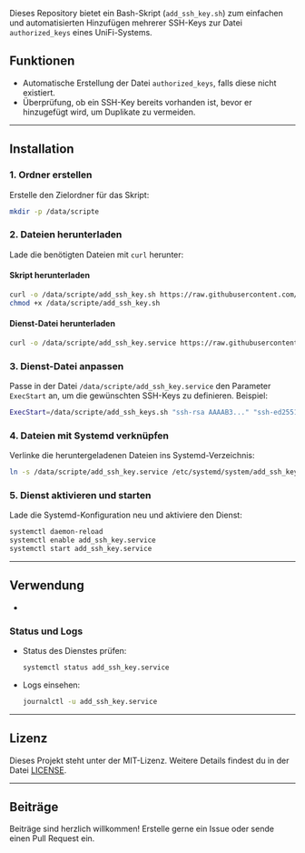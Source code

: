 Dieses Repository bietet ein Bash-Skript (`add_ssh_key.sh`) zum einfachen und automatisierten Hinzufügen mehrerer SSH-Keys zur Datei `authorized_keys` eines UniFi-Systems.

## Funktionen
- Automatische Erstellung der Datei `authorized_keys`, falls diese nicht existiert.
- Überprüfung, ob ein SSH-Key bereits vorhanden ist, bevor er hinzugefügt wird, um Duplikate zu vermeiden.

---

## Installation

### 1. Ordner erstellen
Erstelle den Zielordner für das Skript:
```bash
mkdir -p /data/scripte
```

### 2. Dateien herunterladen
Lade die benötigten Dateien mit `curl` herunter:

#### Skript herunterladen
```bash
curl -o /data/scripte/add_ssh_key.sh https://raw.githubusercontent.com/homelab-global/UniFi/refs/heads/main/scripte/add_ssh_key/add_ssh_key.sh
chmod +x /data/scripte/add_ssh_key.sh
```

#### Dienst-Datei herunterladen
```bash
curl -o /data/scripte/add_ssh_key.service https://raw.githubusercontent.com/homelab-global/UniFi/refs/heads/main/scripte/add_ssh_key/add_ssh_key.service
```

### 3. Dienst-Datei anpassen
Passe in der Datei `/data/scripte/add_ssh_key.service` den Parameter `ExecStart` an, um die gewünschten SSH-Keys zu definieren. Beispiel:
```bash
ExecStart=/data/scripte/add_ssh_keys.sh "ssh-rsa AAAAB3..." "ssh-ed25519 BBBB44..."
```

### 4. Dateien mit Systemd verknüpfen
Verlinke die heruntergeladenen Dateien ins Systemd-Verzeichnis:
```bash
ln -s /data/scripte/add_ssh_key.service /etc/systemd/system/add_ssh_key.service
```

### 5. Dienst aktivieren und starten
Lade die Systemd-Konfiguration neu und aktiviere den Dienst:
```bash
systemctl daemon-reload
systemctl enable add_ssh_key.service
systemctl start add_ssh_key.service
```

---

## Verwendung

-

### Status und Logs

- Status des Dienstes prüfen:
  ```bash
  systemctl status add_ssh_key.service
  ```

- Logs einsehen:
  ```bash
  journalctl -u add_ssh_key.service
  ```

---

## Lizenz

Dieses Projekt steht unter der MIT-Lizenz. Weitere Details findest du in der Datei [LICENSE](https://github.com/homelab-global/UniFi/blob/main/LICENSE).

---

## Beiträge

Beiträge sind herzlich willkommen! Erstelle gerne ein Issue oder sende einen Pull Request ein.
